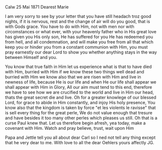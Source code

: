  Calw 25 Mai 1871
Dearest Marie

I am very sorry to see by your letter that you have still headach troz good nights, if it is nervous, rest and the change of air will do you good, that is with Gods grace. You have to do with Him, not with men nor with circomstances or what ever, with your heavenly father who in His great love has given you His only son, He has suffered for you He has redeemed you from hell, and all condemnation, and will make you free from all that which keep you or hinder you from a constant communion with Him, you must pray earnestly our dear Lord to show you whether anything stays in the way between Himself and you.

You know that true faith in Him let us experience what is that to have died with Him, burried with Him if we know these two things well dead and burried with Him we know also that we are risen with Him and live in newness of life, because He is our life and when He our life shall appear we shall appear with Him in Glory, All our aim must tend to this end, therefore we have to see how we are crucified to the world and live in Him our head, thats the great secret die and live. Oh for a greater knowlege of our blessed Lord, for grace to abide in Him constantly, and injoy His holy presence, You know also that the kingdom is taken by force "et les violents le ravisse" that is sell every thing for the great perle, We do not value enough that tresure and have besides it too many other perles which pleases us still. Oh that is a curse Paul knew that. Let us therefore begin afresh, yea today, make a covenant with Him. Watch and pray believe, trust, wait upon Him

Papa and Jettle tell you all about dear Carl so I ned not tell any thing except that he very dear to me. With love to all the dear Oehlers 
 yours affectly JG.
